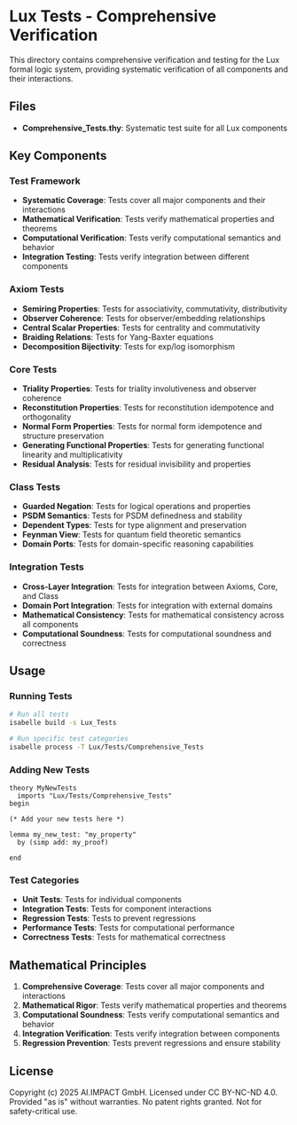 <!-- (c) 2025 AI.IMPACT GmbH. Licensed under CC BY-NC-ND 4.0. Provided "as is" without warranties. No patent rights granted. Not for safety-critical use. -->

# Lux Tests - Comprehensive Verification

This directory contains comprehensive verification and testing for the Lux formal logic system, providing systematic verification of all components and their interactions.

## Files

- **Comprehensive_Tests.thy**: Systematic test suite for all Lux components

## Key Components

### Test Framework
- **Systematic Coverage**: Tests cover all major components and their interactions
- **Mathematical Verification**: Tests verify mathematical properties and theorems
- **Computational Verification**: Tests verify computational semantics and behavior
- **Integration Testing**: Tests verify integration between different components

### Axiom Tests
- **Semiring Properties**: Tests for associativity, commutativity, distributivity
- **Observer Coherence**: Tests for observer/embedding relationships
- **Central Scalar Properties**: Tests for centrality and commutativity
- **Braiding Relations**: Tests for Yang-Baxter equations
- **Decomposition Bijectivity**: Tests for exp/log isomorphism

### Core Tests
- **Triality Properties**: Tests for triality involutiveness and observer coherence
- **Reconstitution Properties**: Tests for reconstitution idempotence and orthogonality
- **Normal Form Properties**: Tests for normal form idempotence and structure preservation
- **Generating Functional Properties**: Tests for generating functional linearity and multiplicativity
- **Residual Analysis**: Tests for residual invisibility and properties

### Class Tests
- **Guarded Negation**: Tests for logical operations and properties
- **PSDM Semantics**: Tests for PSDM definedness and stability
- **Dependent Types**: Tests for type alignment and preservation
- **Feynman View**: Tests for quantum field theoretic semantics
- **Domain Ports**: Tests for domain-specific reasoning capabilities

### Integration Tests
- **Cross-Layer Integration**: Tests for integration between Axioms, Core, and Class
- **Domain Port Integration**: Tests for integration with external domains
- **Mathematical Consistency**: Tests for mathematical consistency across all components
- **Computational Soundness**: Tests for computational soundness and correctness

## Usage

### Running Tests
```bash
# Run all tests
isabelle build -s Lux_Tests

# Run specific test categories
isabelle process -T Lux/Tests/Comprehensive_Tests
```

### Adding New Tests
```isabelle
theory MyNewTests
  imports "Lux/Tests/Comprehensive_Tests"
begin

(* Add your new tests here *)

lemma my_new_test: "my_property"
  by (simp add: my_proof)

end
```

### Test Categories
- **Unit Tests**: Tests for individual components
- **Integration Tests**: Tests for component interactions
- **Regression Tests**: Tests to prevent regressions
- **Performance Tests**: Tests for computational performance
- **Correctness Tests**: Tests for mathematical correctness

## Mathematical Principles

1. **Comprehensive Coverage**: Tests cover all major components and interactions
2. **Mathematical Rigor**: Tests verify mathematical properties and theorems
3. **Computational Soundness**: Tests verify computational semantics and behavior
4. **Integration Verification**: Tests verify integration between components
5. **Regression Prevention**: Tests prevent regressions and ensure stability

## License

Copyright (c) 2025 AI.IMPACT GmbH. Licensed under CC BY-NC-ND 4.0. Provided "as is" without warranties. No patent rights granted. Not for safety-critical use.
